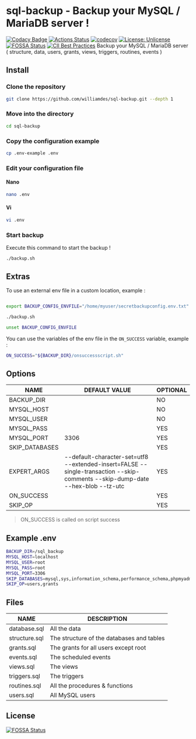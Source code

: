 # sql-backup - Backup your MySQL / MariaDB server !
[![Codacy Badge](https://app.codacy.com/project/badge/Grade/1d6a522144ca4169a0c679bd9d299341)](https://www.codacy.com/gh/williamdes/sql-backup/dashboard?utm_source=github.com&amp;utm_medium=referral&amp;utm_content=williamdes/sql-backup&amp;utm_campaign=Badge_Grade)
[![Actions Status](https://github.com/williamdes/sql-backup/workflows/Run%20tests/badge.svg)](https://github.com/williamdes/sql-backup/actions)
[![codecov](https://codecov.io/gh/williamdes/sql-backup/branch/master/graph/badge.svg)](https://codecov.io/gh/williamdes/sql-backup)
[![License: Unlicense](https://img.shields.io/badge/license-Unlicense-blue.svg)](http://unlicense.org/)
[![FOSSA Status](https://app.fossa.io/api/projects/git%2Bgithub.com%2Fwilliamdes%2Fsql-backup.svg?type=shield)](https://app.fossa.io/projects/git%2Bgithub.com%2Fwilliamdes%2Fsql-backup?ref=badge_shield)
[![CII Best Practices](https://bestpractices.coreinfrastructure.org/projects/1827/badge)](https://bestpractices.coreinfrastructure.org/projects/1827)
Backup your MySQL / MariaDB server ( structure, data, users, grants, views, triggers, routines, events )

## Install

### Clone the repository
```bash
git clone https://github.com/williamdes/sql-backup.git --depth 1
```
### Move into the directory
```bash
cd sql-backup
```
### Copy the configuration example
```bash
cp .env-example .env
```
### Edit your configuration file
#### Nano
```bash
nano .env
```
#### Vi

```bash
vi .env

```
### Start backup
Execute this command to start the backup !
```
./backup.sh
```
## Extras

To use an external env file in a custom location, example :
```bash

export BACKUP_CONFIG_ENVFILE="/home/myuser/secretbackupconfig.env.txt"

./backup.sh

unset BACKUP_CONFIG_ENVFILE
```
You can use the variables of the env file in the `ON_SUCCESS` variable, example :

```bash
ON_SUCCESS="${BACKUP_DIR}/onsuccessscript.sh"
```


## Options

| NAME           	| DEFAULT VALUE                                                                                                                  	| OPTIONAL 	|
|----------------	|--------------------------------------------------------------------------------------------------------------------------------	|----------	|
| BACKUP_DIR     	|                                                                                                                                	| NO       	|
| MYSQL_HOST     	|                                                                                                                                	| NO       	|
| MYSQL_USER     	|                                                                                                                                	| NO       	|
| MYSQL_PASS     	|                                                                                                                                	| YES      	|
| MYSQL_PORT     	| 3306                                                                                                                           	| YES      	|
| SKIP_DATABASES 	|                                                                                                                                	| YES      	|
| EXPERT_ARGS    	| --default-character-set=utf8 --extended-insert=FALSE --single-transaction --skip-comments --skip-dump-date --hex-blob --tz-utc 	| YES      	|
| ON_SUCCESS     	|                                                                                                                                	| YES      	|
| SKIP_OP        	|                                                                                                                                	| YES      	|

> ON_SUCCESS is called on script success

## Example .env

```bash
BACKUP_DIR=/sql_backup
MYSQL_HOST=localhost
MYSQL_USER=root
MYSQL_PASS=root
MYSQL_PORT=3306
SKIP_DATABASES=mysql,sys,information_schema,performance_schema,phpmyadmin
SKIP_OP=users,grants
```

## Files

| NAME          	| DESCRIPTION                               	|
|---------------	|-------------------------------------------	|
| database.sql  	| All the data                              	|
| structure.sql 	| The structure of the databases and tables 	|
| grants.sql    	| The grants for all users except root      	|
| events.sql    	| The scheduled events                      	|
| views.sql     	| The views                                 	|
| triggers.sql  	| The triggers                              	|
| routines.sql  	| All the procedures & functions            	|
| users.sql     	| All MySQL users                           	|


## License
[![FOSSA Status](https://app.fossa.io/api/projects/git%2Bgithub.com%2Fwilliamdes%2Fsql-backup.svg?type=large)](https://app.fossa.io/projects/git%2Bgithub.com%2Fwilliamdes%2Fsql-backup?ref=badge_large)
